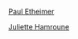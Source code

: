 [Paul Etheimer](mailto:paul.etheimer@inserm.fr)

[Juliette Hamroune](mailto:juliette.hamroune@inserm.fr)

